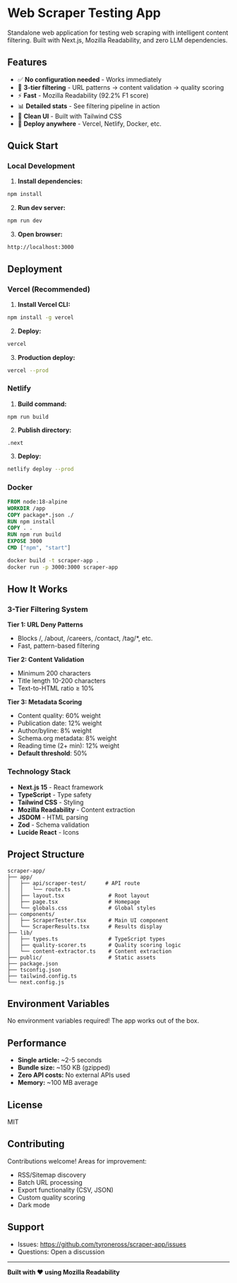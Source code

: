 # Web Scraper Testing App

Standalone web application for testing web scraping with intelligent content filtering. Built with Next.js, Mozilla Readability, and zero LLM dependencies.

## Features

- ✅ **No configuration needed** - Works immediately
- 🎯 **3-tier filtering** - URL patterns → content validation → quality scoring
- ⚡ **Fast** - Mozilla Readability (92.2% F1 score)
- 📊 **Detailed stats** - See filtering pipeline in action
- 🎨 **Clean UI** - Built with Tailwind CSS
- 🚀 **Deploy anywhere** - Vercel, Netlify, Docker, etc.

## Quick Start

### Local Development

1. **Install dependencies:**
```bash
npm install
```

2. **Run dev server:**
```bash
npm run dev
```

3. **Open browser:**
```
http://localhost:3000
```

## Deployment

### Vercel (Recommended)

1. **Install Vercel CLI:**
```bash
npm install -g vercel
```

2. **Deploy:**
```bash
vercel
```

3. **Production deploy:**
```bash
vercel --prod
```

### Netlify

1. **Build command:**
```
npm run build
```

2. **Publish directory:**
```
.next
```

3. **Deploy:**
```bash
netlify deploy --prod
```

### Docker

```dockerfile
FROM node:18-alpine
WORKDIR /app
COPY package*.json ./
RUN npm install
COPY . .
RUN npm run build
EXPOSE 3000
CMD ["npm", "start"]
```

```bash
docker build -t scraper-app .
docker run -p 3000:3000 scraper-app
```

## How It Works

### 3-Tier Filtering System

**Tier 1: URL Deny Patterns**
- Blocks /, /about, /careers, /contact, /tag/*, etc.
- Fast, pattern-based filtering

**Tier 2: Content Validation**
- Minimum 200 characters
- Title length 10-200 characters
- Text-to-HTML ratio ≥ 10%

**Tier 3: Metadata Scoring**
- Content quality: 60% weight
- Publication date: 12% weight
- Author/byline: 8% weight
- Schema.org metadata: 8% weight
- Reading time (2+ min): 12% weight
- **Default threshold**: 50%

### Technology Stack

- **Next.js 15** - React framework
- **TypeScript** - Type safety
- **Tailwind CSS** - Styling
- **Mozilla Readability** - Content extraction
- **JSDOM** - HTML parsing
- **Zod** - Schema validation
- **Lucide React** - Icons

## Project Structure

```
scraper-app/
├── app/
│   ├── api/scraper-test/      # API route
│   │   └── route.ts
│   ├── layout.tsx              # Root layout
│   ├── page.tsx                # Homepage
│   └── globals.css             # Global styles
├── components/
│   ├── ScraperTester.tsx       # Main UI component
│   └── ScraperResults.tsx      # Results display
├── lib/
│   ├── types.ts                # TypeScript types
│   ├── quality-scorer.ts       # Quality scoring logic
│   └── content-extractor.ts    # Content extraction
├── public/                     # Static assets
├── package.json
├── tsconfig.json
├── tailwind.config.ts
└── next.config.js
```

## Environment Variables

No environment variables required! The app works out of the box.

## Performance

- **Single article:** ~2-5 seconds
- **Bundle size:** ~150 KB (gzipped)
- **Zero API costs:** No external APIs used
- **Memory:** ~100 MB average

## License

MIT

## Contributing

Contributions welcome! Areas for improvement:
- RSS/Sitemap discovery
- Batch URL processing
- Export functionality (CSV, JSON)
- Custom quality scoring
- Dark mode

## Support

- Issues: https://github.com/tyroneross/scraper-app/issues
- Questions: Open a discussion

---

**Built with ❤️ using Mozilla Readability**
